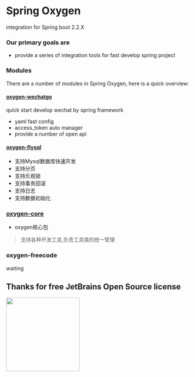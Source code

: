 # Spring Oxygen
integration for Spring boot 2.2.X

### Our primary goals are

- provide a series of integration tools for fast develop spring project

### Modules

There are a number of modules in Spring Oxygen, here is a quick overview:

#### [oxygen-wechatgo](https://github.com/ispong/spring-oxygen/tree/master/spring-oxygen-wechatgo/src/main/java/com/ispong/oxygen/wechatgo)

quick start develop wechat by spring framework

- yaml fast config
- access_token auto manager
- provide a number of open api

#### [oxygen-flysql](https://github.com/ispong/spring-oxygen/tree/master/spring-oxygen-flysql/src/main/java/com/ispong/oxygen/flysql)

- 支持Mysql数据库快速开发
- 支持分页
- 支持乐观锁
- 支持事务回滚
- 支持日志
- 支持数据初始化

### [oxygen-core](https://github.com/ispong/spring-oxygen/tree/master/spring-oxygen-core/src/main/java/com/ispong/oxygen/core)

- oxygen核心包
> 支持各种开发工具,负责工具类的统一管理

### oxygen-freecode
waiting

## Thanks for free JetBrains Open Source license

<a href="https://www.jetbrains.com/?from=spring-oxygen" target="_blank">
<img src="https://user-images.githubusercontent.com/1787798/69898077-4f4e3d00-138f-11ea-81f9-96fb7c49da89.png" height="200"/></a>
